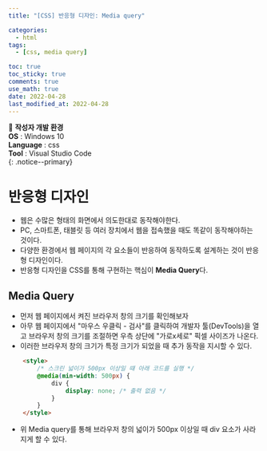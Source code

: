 ```yaml
---
title: "[CSS] 반응형 디자인: Media query"

categories:
  - html
tags:
  - [css, media query]

toc: true
toc_sticky: true
comments: true
use_math: true
date: 2022-04-28
last_modified_at: 2022-04-28
---
```


📌 **작성자 개발 환경** <br>
**OS** : Windows 10 <br>
**Language** : css<br>
**Tool** : Visual Studio Code<br>
{: .notice--primary}

# 반응형 디자인

- 웹은 수많은 형태의 화면에서 의도한대로 동작해야한다.
- PC, 스마트폰, 태블릿 등 여러 장치에서 웹을 접속했을 때도 똑같이 동작해야하는 것이다.
- 다양한 환경에서 웹 페이지의 각 요소들이 반응하여 동작하도록 설계하는 것이 반응형 디자인이다.
- 반응형 디자인을 CSS를 통해 구현하는 핵심이 **Media Query**다.

## Media Query

- 먼저 웹 페이지에서 켜진 브라우저 창의 크기를 확인해보자
- 아무 웹 페이지에서 "마우스 우클릭 - 검사"를 클릭하여 개발자 툴(DevTools)을 열고 브라우저 창의 크기를 조절하면 우측 상단에 "가로x세로" 픽셀 사이즈가 나온다.
- 이러한 브라우저 창의 크기가 특정 크기가 되었을 때 추가 동작을 지시할 수 있다.

```html
    <style>
        /* 스크린 넓이가 500px 이상일 떄 아래 코드를 실행 */
        @media(min-width: 500px) { 
            div {
                display: none; /* 출력 없음 */
            }
        }
    </style>
```

- 위 Media query를 통해 브라우저 창의 넓이가 500px 이상일 때 div 요소가 사라지게 할 수 있다.

